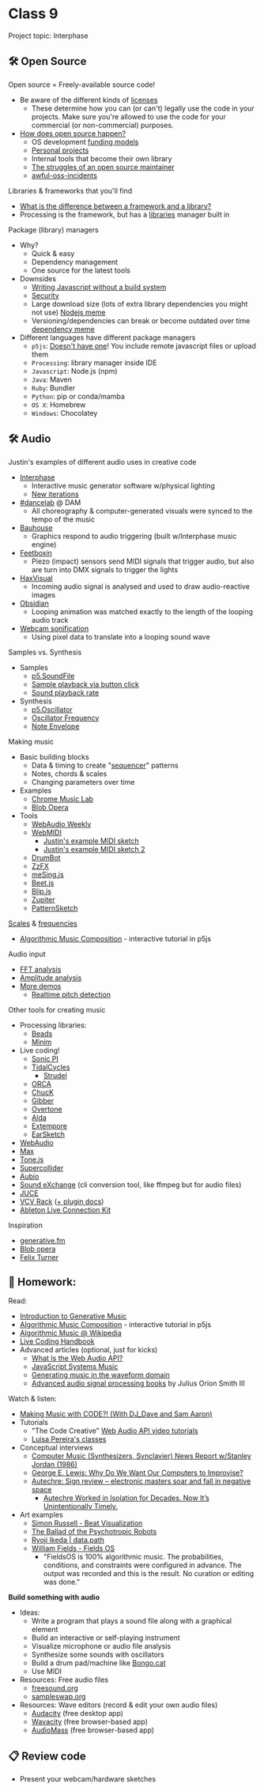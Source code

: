 # Class 9

Project topic: Interphase

## 🛠️ Open Source

Open source = Freely-available source code!

* Be aware of the different kinds of [licenses](https://opensource.org/licenses)
  * These determine how you can (or can't) legally use the code in your projects. Make sure you're allowed to use the code for your commercial (or non-commercial) purposes.
* [How does open source happen?](http://opensource.guide/)
  * OS development [funding models](https://mkaz.blog/misc/open-souce-funding-models/)
  * [Personal projects](https://github.com/cacheflowe/haxademic)
  * Internal tools that become their own library
  * [The struggles of an open source maintainer](http://antirez.com/news/129)
  * [awful-oss-incidents](https://github.com/PayDevs/awful-oss-incidents)

Libraries & frameworks that you'll find

* [What is the difference between a framework and a library?](https://www.youtube.com/watch?v=D_MO9vIRBcA)
* Processing is the framework, but has a [libraries](https://processing.org/reference/libraries/) manager built in

Package (library) managers

* Why?
  * Quick & easy
  * Dependency management
  * One source for the latest tools
* Downsides
  * [Writing Javascript without a build system](https://jvns.ca/blog/2023/02/16/writing-javascript-without-a-build-system/)
  * [Security](https://arstechnica.com/information-technology/2021/09/npm-package-with-3-million-weekly-downloads-had-a-severe-vulnerability/)
  * Large download size (lots of extra library dependencies you might not use) [Nodejs meme](../images/node-modules-meme.png)
  * Versioning/dependencies can break or become outdated over time [dependency meme](../images/get-old-repo-to-run.png)
* Different languages have different package managers
  * `p5js`: [Doesn't have one](https://p5js.org/libraries/)! You include remote javascript files or upload them
  * `Processing`: library manager inside IDE
  * `Javascript`: Node.js (npm)
  * `Java`: Maven
  * `Ruby`: Bundler
  * `Python`: pip or conda/mamba
  * `OS X`: Homebrew
  * `Windows`: Chocolatey

## 🛠️ Audio

Justin's examples of different audio uses in creative code

* [Interphase](https://cacheflowe.com/code/installation/interphase)
  * Interactive music generator software w/physical lighting
  * [New iterations](https://www.instagram.com/p/Cy0wLwZrt6m/)
* [#dancelab](https://cacheflowe.com/code/installation/dancelab-dam) @ DAM
  * All choreography & computer-generated visuals were synced to the tempo of the music
* [Bauhouse](https://cacheflowe.com/art/digital/bauhouse) 
  * Graphics respond to audio triggering (built w/Interphase music engine)
* [Feetboxin](https://cacheflowe.com/code/lab/feetboxin)
  * Piezo (impact) sensors send MIDI signals that trigger audio, but also are turn into DMX signals to trigger the lights
* [HaxVisual](https://cacheflowe.com/code/lab/haxvisual-audioreactive-vj-software)
  * Incoming audio signal is analysed and used to draw audio-reactive images
* [Obsidian](https://cacheflowe.com/art/digital/obsidian)
  * Looping animation was matched exactly to the length of the looping audio track
* [Webcam sonification](https://www.instagram.com/p/CIytqIxljZG/)
  * Using pixel data to translate into a looping sound wave

Samples vs. Synthesis

* Samples
  * [p5.SoundFile](https://p5js.org/reference/p5.SoundFile)
  * [Sample playback via button click](https://p5js.org/examples/sound-sound-effect.html)
  * [Sound playback rate](https://p5js.org/examples/sound-playback-rate.html)
* Synthesis
  * [p5.Oscillator](https://p5js.org/reference/p5.Oscillator)
  * [Oscillator Frequency](https://p5js.org/examples/sound-oscillator-frequency.html)
  * [Note Envelope](https://p5js.org/examples/sound-note-envelope.html)

Making music

* Basic building blocks
  * Data & timing to create "[sequencer](https://axelfuhrmann.com/step-sequencer)" patterns
  * Notes, chords & scales
  * Changing parameters over time
* Examples
  * [Chrome Music Lab](https://musiclab.chromeexperiments.com/)
  * [Blob Opera](https://artsandculture.google.com/experiment/blob-opera/AAHWrq360NcGbw)
* Tools
  * [WebAudio Weekly](https://www.webaudioweekly.com/)
  * [WebMIDI](https://www.onlinemusictools.com/webmiditest/)
    * [Justin's example MIDI sketch](https://editor.p5js.org/cacheflowe/sketches/xuGYeJnZY)
    * [Justin's example MIDI sketch 2](https://editor.p5js.org/cacheflowe/sketches/iFMtaetat)
  * [DrumBot](https://twitter.com/notwaldorf/status/1201599495244537858)
  * [ZzFX](https://github.com/KilledByAPixel/ZzFX)
  * [meSing.js](http://usdivad.com/mesing/)
  * [Beet.js](http://zya.github.io/beet.js/)
  * [Blip.js](http://jshanley.github.io/blip/)
  * [Zupiter](https://pointersgonewild.com/2019/10/06/zupiter-a-web-based-modular-synthesizer/)
  * [PatternSketch](https://patternsketch.com/)

[Scales](https://p5js.org/examples/hello-p5-song.html) & [frequencies](https://www.translatorscafe.com/unit-converter/en-US/calculator/note-frequency/)

* [Algorithmic Music Composition](https://junshern.github.io/algorithmic-music-tutorial/) - interactive tutorial in p5js

Audio input

* [FFT analysis](https://editor.p5js.org/p5/sketches/Sound:_FFT_Spectrum)
* [Amplitude analysis](https://p5js.org/examples/sound-measuring-amplitude.html)
* [More demos](https://therewasaguy.github.io/p5-music-viz/)
  * [Realtime pitch detection](https://therewasaguy.github.io/p5-music-viz/demos/06c_autoCorrelation_PitchTrack/)

Other tools for creating music

* Processing libraries:
  * [Beads](http://www.beadsproject.net/)
  * [Minim](http://code.compartmental.net/tools/minim/)
* Live coding!
  * [Sonic PI](http://sonic-pi.net/)
  * [TidalCycles](https://tidalcycles.org/)
    * [Strudel](https://strudel.tidalcycles.org/tutorial/)
  * [ORCA](https://github.com/hundredrabbits/Orca)
  * [ChucK](http://chuck.cs.princeton.edu/)
  * [Gibber](https://gibber.cc/)
  * [Overtone](http://overtone.github.io/)
  * [Alda](https://alda.io/)
  * [Extempore](https://extemporelang.github.io/)
  * [EarSketch](http://earsketch.gatech.edu/landing/)
* [WebAudio](http://cacheflowe.github.io/audio-hax/)
* [Max](https://cycling74.com/products/max/)
* [Tone.js](https://tonejs.github.io/examples/)
* [Supercollider](http://supercollider.github.io/)
* [Aubio](https://aubio.org/)
* [Sound eXchange](http://sox.sourceforge.net/) (cli conversion tool, like ffmpeg but for audio files)
* [JUCE](https://juce.com/)
* [VCV Rack](https://vcvrack.com/Prototype) ([+ plugin docs](https://vcvrack.com/manual/PluginDevelopmentTutorial))
* [Ableton Live Connection Kit](https://www.ableton.com/en/packs/connection-kit/)

Inspiration

* [generative.fm](https://generative.fm/)
* [Blob opera](https://artsandculture.google.com/experiment/blob-opera/AAHWrq360NcGbw)
* [Felix Turner](https://twitter.com/felixturner/status/1569821623133556737)

## 📝 Homework:

Read:

* [Introduction to Generative Music](https://medium.com/@alexbainter/introduction-to-generative-music-91e00e4dba11)
* [Algorithmic Music Composition](https://junshern.github.io/algorithmic-music-tutorial/) - interactive tutorial in p5js
* [Algorithmic Music @ Wikipedia](http://en.wikipedia.org/wiki/Algorithmic_music)
* [Live Coding Handbook](https://livecodingbook.toplap.org/)
* Advanced articles (optional, just for kicks)
  * [What Is the Web Audio API?](https://teropa.info/blog/2016/08/19/what-is-the-web-audio-api.html)
  * [JavaScript Systems Music](https://teropa.info/blog/2016/07/28/javascript-systems-music.html)
  * [Generating music in the waveform domain](https://benanne.github.io/2020/03/24/audio-generation.html)
  * [Advanced audio signal processing books](https://ccrma.stanford.edu/~jos/) by Julius Orion Smith III

Watch & listen:

* [Making Music with CODE?! (With DJ_Dave and Sam Aaron)](https://www.youtube.com/watch?v=vuSZQnkOB_Y)
* Tutorials
  * "The Code Creative" [Web Audio API video tutorials](https://www.youtube.com/playlist?list=PLMPgoZdlPumc_llMSynz5BqT8dTwr5sZ2)
  * [Luisa Pereira's classes](https://www.luisapereira.net/teaching/)
* Conceptual interviews
  * [Computer Music (Synthesizers, Synclavier) News Report w/Stanley Jordan (1986)](https://www.youtube.com/watch?v=duMStO826W0)
  * [George E. Lewis: Why Do We Want Our Computers to Improvise?](https://www.youtube.com/watch?v=wDP8FsjyCaA)
  * [Autechre: Sign review – electronic masters soar and fall in negative space](https://www.theguardian.com/music/2020/oct/16/autechre-sign-review-warp)
    * [Autechre Worked in Isolation for Decades. Now It’s Unintentionally Timely.](https://www.nytimes.com/2020/10/13/arts/music/autechre-sign-interview.html)
* Art examples
  * [Simon Russell - Beat Visualization](https://vimeo.com/687076688)
  * [The Ballad of the Psychotropic Robots](https://www.youtube.com/watch?v=nhq6wzgFEXc)
  * [Ryoji Ikeda | data.path](https://www.soundart.zone/ryoji-ikeda-data-path/)
  * [William Fields - Fields OS](https://williamfields.bandcamp.com/album/fieldsos)
    * "FieldsOS is 100% algorithmic music. The probabilities, conditions, and constraints were configured in advance. The output was recorded and this is the result. No curation or editing was done."

**Build something with audio**

* Ideas:
  * Write a program that plays a sound file along with a graphical element
  * Build an interactive or self-playing instrument
  * Visualize microphone or audio file analysis
  * Synthesize some sounds with oscillators
  * Build a drum pad/machine like [Bongo.cat](https://bongo.cat/)
  * Use MIDI
* Resources: Free audio files
  * [freesound.org](https://freesound.org/)
  * [sampleswap.org](https://sampleswap.org/)
* Resources: Wave editors (record & edit your own audio files)
  * [Audacity](https://www.audacityteam.org/) (free desktop app)
  * [Wavacity](https://wavacity.com/) (free browser-based app)
  * [AudioMass](https://audiomass.co/) (free browser-based app)

## 📋 Review code

* Present your webcam/hardware sketches

